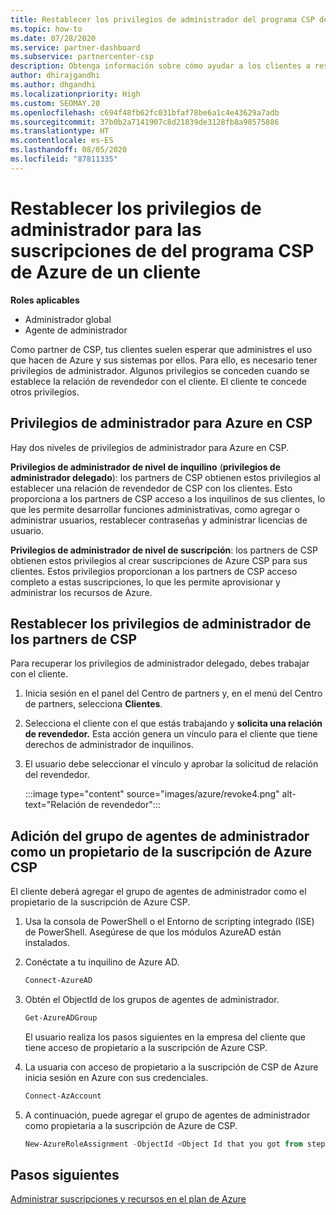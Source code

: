 ```yaml
---
title: Restablecer los privilegios de administrador del programa CSP de Azure
ms.topic: how-to
ms.date: 07/28/2020
ms.service: partner-dashboard
ms.subservice: partnercenter-csp
description: Obtenga información sobre cómo ayudar a los clientes a restablecer los privilegios de administrador de un partner para que pueda ayudar a administrar las suscripciones del programa CSP de Azure de un cliente.
author: dhirajgandhi
ms.author: dhgandhi
ms.localizationpriority: High
ms.custom: SEOMAY.20
ms.openlocfilehash: c694f48fb62fc031bfaf78be6a1c4e43629a7adb
ms.sourcegitcommit: 37b0b2a7141907c8d21839de3128fb8a98575886
ms.translationtype: HT
ms.contentlocale: es-ES
ms.lasthandoff: 08/05/2020
ms.locfileid: "87811335"
---
```

# <a name="reinstate-admin-privileges-for-a-customers-azure-csp-subscriptions"></a>Restablecer los privilegios de administrador para las suscripciones de del programa CSP de Azure de un cliente  

**Roles aplicables**

- Administrador global
- Agente de administrador

Como partner de CSP, tus clientes suelen esperar que administres el uso que hacen de Azure y sus sistemas por ellos. Para ello, es necesario tener privilegios de administrador. Algunos privilegios se conceden cuando se establece la relación de revendedor con el cliente. El cliente te concede otros privilegios.

## <a name="admin-privileges-for-azure-in-csp"></a>Privilegios de administrador para Azure en CSP

Hay dos niveles de privilegios de administrador para Azure en CSP.

**Privilegios de administrador de nivel de inquilino** (**privilegios de administrador delegado**): los partners de CSP obtienen estos privilegios al establecer una relación de revendedor de CSP con los clientes. Esto proporciona a los partners de CSP acceso a los inquilinos de sus clientes, lo que les permite desarrollar funciones administrativas, como agregar o administrar usuarios, restablecer contraseñas y administrar licencias de usuario.

**Privilegios de administrador de nivel de suscripción**: los partners de CSP obtienen estos privilegios al crear suscripciones de Azure CSP para sus clientes. Estos privilegios proporcionan a los partners de CSP acceso completo a estas suscripciones, lo que les permite aprovisionar y administrar los recursos de Azure.

## <a name="reinstate-csp-partners-admin-privileges"></a>Restablecer los privilegios de administrador de los partners de CSP

Para recuperar los privilegios de administrador delegado, debes trabajar con el cliente.

1. Inicia sesión en el panel del Centro de partners y, en el menú del Centro de partners, selecciona **Clientes**.

2. Selecciona el cliente con el que estás trabajando y **solicita una relación de revendedor.** Esta acción genera un vínculo para el cliente que tiene derechos de administrador de inquilinos.

3. El usuario debe seleccionar el vínculo y aprobar la solicitud de relación del revendedor.

   :::image type="content" source="images/azure/revoke4.png" alt-text="Relación de revendedor":::

## <a name="adding-the-admin-agents-group-as-an-owner-for-the-azure-csp-subscription"></a>Adición del grupo de agentes de administrador como un propietario de la suscripción de Azure CSP

El cliente deberá agregar el grupo de agentes de administrador como el propietario de la suscripción de Azure CSP.

1. Usa la consola de PowerShell o el Entorno de scripting integrado (ISE) de PowerShell. Asegúrese de que los módulos AzureAD están instalados.

2. Conéctate a tu inquilino de Azure AD.

   ```powershell
   Connect-AzureAD
   ```

3. Obtén el ObjectId de los grupos de agentes de administrador.

   ```powershell
   Get-AzureADGroup
   ```
   El usuario realiza los pasos siguientes en la empresa del cliente que tiene acceso de propietario a la suscripción de Azure CSP.

4. La usuaria con acceso de propietario a la suscripción de CSP de Azure inicia sesión en Azure con sus credenciales.

   ```powershell
   Connect-AzAccount
   ```

5. A continuación, puede agregar el grupo de agentes de administrador como propietaria a la suscripción de Azure de CSP.

    ```powershell
    New-AzureRoleAssignment -ObjectId <Object Id that you got from step 3> -RoleDefinitionName Owner -Scope "/subscriptions/<SubscriptionId of CSP subscription>"
    ```

## <a name="next-steps"></a>Pasos siguientes

[Administrar suscripciones y recursos en el plan de Azure](azure-plan-manage.md)
